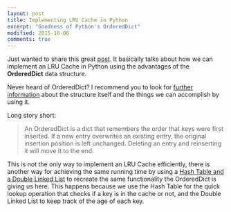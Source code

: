 ```yaml
---
layout: post
title: Implementing LRU Cache in Python
excerpt: "Goodness of Python's OrderedDict"
modified: 2015-10-06
comments: true
---
```


Just wanted to share this great [post](http://www.kunxi.org/blog/2014/05/lru-cache-in-python/). It basically talks about how we can implement an LRU Cache in Python using the advantages of the **OrderedDict** data structure.

Never heard of OrderedDict? I recommend you to look for [further information](https://docs.python.org/2/library/collections.html#collections.OrderedDict) about the structure itself and the things we can accomplish by using it.

Long story short:

> An OrderedDict is a dict that remembers the order that keys were first inserted. If a new entry overwrites an existing entry, the original insertion position is left unchanged. Deleting an entry and reinserting it will move it to the end.

This is not the only way to implement an LRU Cache efficiently, there is another way for achieving the same running time by using a [Hash Table and a Double Linked List](http://www.geeksforgeeks.org/implement-lru-cache/) to recreate the same functionality the OrderedDict is giving us here. This happens because we use the Hash Table for the quick lookup operation that checks if a key is in the cache or not, and the Double Linked List to keep track of the age of each key.
